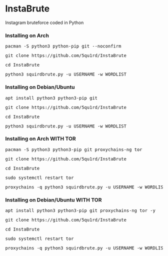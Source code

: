 # InstaBrute
Instagram bruteforce coded in Python

<h3>Installing on Arch</h3>
<pre>pacman -S python3 python-pip git --noconfirm</pre>
<pre>git clone https://github.com/5qu1rd/InstaBrute</pre>
<pre>cd InstaBrute</pre>
<pre>python3 squirdbrute.py -u USERNAME -w WORDLIST</pre>

<h3>Installing on Debian/Ubuntu</h3>
<pre>apt install python3 python3-pip git</pre>
<pre>git clone https://github.com/5qu1rd/InstaBrute</pre>
<pre>cd InstaBrute</pre>
<pre>python3 squirdbrute.py -u USERNAME -w WORDLIST</pre>

<h3>Installing on Arch WITH TOR</h3>
<pre>pacman -S python3 python3-pip git proxychains-ng tor</pre>
<pre>git clone https://github.com/5qu1rd/InstaBrute</pre>
<pre>cd InstaBrute</pre>
<pre>sudo systemctl restart tor</pre>
<pre>proxychains -q python3 squirdbrute.py -u USERNAME -w WORDLIST</pre>

<h3>Installing on Debian/Ubuntu WITH TOR</h3>
<pre>apt install python3 python3-pip git proxychains-ng tor -y</pre>
<pre>git clone https://github.com/5qu1rd/InstaBrute</pre>
<pre>cd InstaBrute</pre>
<pre>sudo systemctl restart tor</pre>
<pre>proxychains -q python3 squirdbrute.py -u USERNAME -w WORDLIST</pre>
